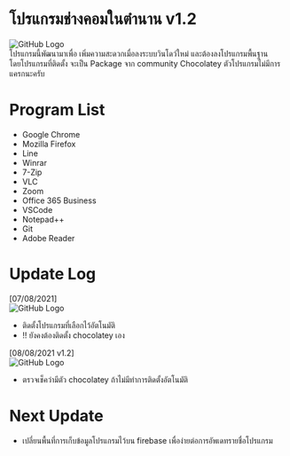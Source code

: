 # โปรแกรมช่างคอมในตำนาน v1.2
![GitHub Logo](https://shields.io/badge/Python-3-blue)<br>
โปรแกรมนี้พัฒนามาเพื่อ เพิ่มความสะดวกเมื่อลงระบบวินโดว์ใหม่ และต้องลงโปรแกรมพื้นฐาน<br>
โดยโปรแกรมที่ติดตั้ง จะเป็น Package จาก community Chocolatey ตัวโปรแกรมไม่มีการแครกนะครับ

# Program List
- Google Chrome
- Mozilla Firefox
- Line
- Winrar
- 7-Zip
- VLC
- Zoom
- Office 365 Business
- VSCode
- Notepad++
- Git
- Adobe Reader

# Update Log
[07/08/2021]<br>
![GitHub Logo](https://shields.io/badge/Version-1.1-green)
- ติดตั้งโปรแกรมที่เลือกไว้อัตโนมัติ
- !! ยังคงต้องติดตั้ง chocolatey เอง

[08/08/2021 v1.2]<br>
![GitHub Logo](https://shields.io/badge/Version-1.2-green)
- ตรวจเช็คว่ามีตัว chocolatey ถ้าไม่มีทำการติดตั้งอัตโนมัติ

# Next Update
- เปลี่ยนพื้นที่การเก็บข้อมูลโปรแกรมไว้บน firebase เพื่อง่ายต่อการอัพเดทรายชื่อโปรแกรม